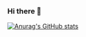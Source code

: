 ### Hi there 👋


[![Anurag's GitHub stats](https://github-readme-stats.vercel.app/api?username=gnavadev&show_icons=true&theme=radical)](https://github.com/anuraghazra/github-readme-stats)
<!--
**gnavadev/gnavadev** is a ✨ _special_ ✨ repository because its `README.md` (this file) appears on your GitHub profile.

Here are some ideas to get you started:

- 🔭 I’m currently working on ...
- 🌱 I’m currently learning ...
- 👯 I’m looking to collaborate on ...
- 🤔 I’m looking for help with ...
- 💬 Ask me about ...
- 📫 How to reach me: ...
- 😄 Pronouns: ...
- ⚡ Fun fact: ...
-->
